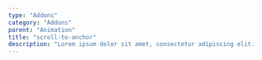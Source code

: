 ```yaml
---
type: "Addons"
category: "Addons"
parent: "Animation"
title: "scroll-to-anchor"
description: "Lorem ipsum dolor sit amet, consectetur adipiscing elit. Nunc tempus laoreet leo sit amet iaculis."
---
```


<demo>
  <div class="gatsby_demo_item" data-iframe="iframe/addons/animation/scroll-to-anchor">
  </div>
</demo>

